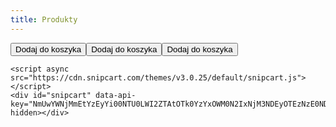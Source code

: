 ```yaml
---
title: Produkty
---
```

<html>
  <head>
    <link rel="stylesheet" href="https://cdn.snipcart.com/themes/v3.0.25/default/snipcart.css" />
    <link rel="stylesheet" href="https://cdn.snipcart.com/themes/v3.0.25/default/snipcart.css" />
    <script async src="https://cdn.snipcart.com/themes/v3.0.25/default/snipcart.js"></script>

  </head>
  <body>
<div>

<div style="float: left">
    <button class="snipcart-add-item"
  data-item-id="starry-night"
  data-item-price="9.99"
  data-item-url="/paintings/starry-night"
  data-item-description="Jakis opis pierwszego produtku"
  data-item-image="/user/pages/02.typography/butelka.jpg"
  data-item-name="Butelka wody">
  Dodaj do koszyka
</div>
<div style="float: left">
    <button class="snipcart-add-item"
  data-item-id="starry"
  data-item-price="2.99"
  data-item-url="/paintings/starry-night"
  data-item-description="Jakis opis"
  data-item-image="/user/pages/02.typography/butelka.jpg"
  data-item-name="Butelka wody TIP">
  Dodaj do koszyka
</div>
<div style="float: left">
    <button class="snipcart-add-item"
  data-item-id="starry"
  data-item-price="2.99"
  data-item-url="/paintings/starry-night"
  data-item-description="Jakis opis"
  data-item-image="/user/pages/02.typography/butelka.jpg"
  data-item-name="Butelka wody TIP">
  Dodaj do koszyka
</div>

<div style="clear: both"></div>

</div>



</button>

    <script async src="https://cdn.snipcart.com/themes/v3.0.25/default/snipcart.js"></script>
    <div id="snipcart" data-api-key="NmUwYWNjMmEtYzEyYi00NTU0LWI2ZTAtOTk0YzYxOWM0N2IxNjM3NDEyOTEzNzE0NDk5ODE1" hidden></div>
  </body>
</html>
